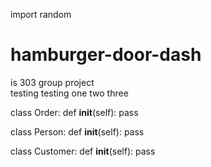 import random

# hamburger-door-dash
is 303 group project <br>
testing testing one two three

class Order:
def __init__(self):
  pass
  
class Person:
def __init__(self):
  pass
  
class Customer:
def __init__(self):
  pass
